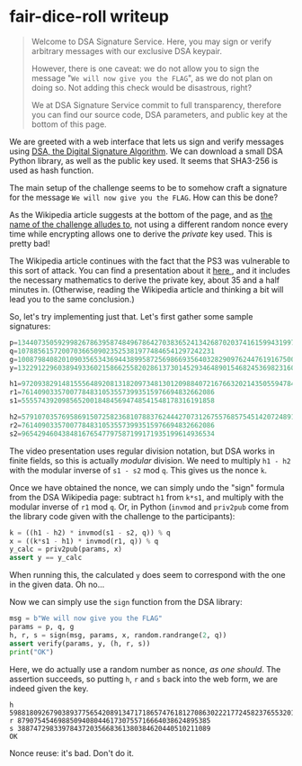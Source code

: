# fair-dice-roll writeup

> Welcome to DSA Signature Service. Here, you may sign or verify arbitrary
> messages with our exclusive DSA keypair.
>
> However, there is one caveat: we do not allow you to sign the message "`We
> will now give you the FLAG`", as we do not plan on doing so. Not adding this
> check would be disastrous, right?
>
> We at DSA Signature Service commit to full transparency, therefore you can
> find our source code, DSA parameters, and public key at the bottom of this
> page.

We are greeted with a web interface that lets us sign and verify messages using
[DSA, the Digital Signature Algorithm](https://en.wikipedia.org/wiki/Digital_Signature_Algorithm).
We can download a small DSA Python library, as well as the public key used. It
seems that SHA3-256 is used as hash function.

The main setup of the challenge seems to be to somehow craft a signature for
the message `We will now give you the FLAG`. How can this be done?

As the Wikipedia article suggests at the bottom of the page, and as [the name
of the challenge alludes to](https://xkcd.com/221/), not using a different
random nonce every time while encrypting allows one to derive the *private* key
used. This is pretty bad!

The Wikipedia article continues with the fact that the PS3 was vulnerable to
this sort of attack. You can find a presentation about it [here
](https://media.ccc.de/v/27c3-4087-en-console_hacking_2010), and it includes
the necessary mathematics to derive the private key, about 35 and a half
minutes in. (Otherwise, reading the Wikipedia article and thinking a bit will
lead you to the same conclusion.)

So, let's try implementing just that. Let's first gather some sample signatures:

```python
p=134407350592998267863958748496786427038365241342687020374161599431997859494523801942847511191758329548349485448433174266456241489004988265221676825188160529471412065981132863735169842745408968304032356780303986455329601050750060090777660801862942433989146941044589739205348552225156026252248587055720251156723
q=1078856157200703665090235253819774846541297242231
g=100879840820109035653436944389958725698669356403282909762447619167500526927050621673087466973457064689115921865277801035053445357650398318816045087030038636064751555750488404435085545767973648355909298430494287590957956431727731328598447740972510275156817205757610536503828758865197391154481691855906460535867
y=132291229603894933602158662558202861373014529346489015468245369823160927863356700939586884214607480671907911601778334767600463997752519374611878155620300750173582655159744015326613603656558219560518116837140972219814032835638643723814675626787342735181408519523452754711515638771947176659113028456633187934728

h1=97209382914815556489208131820973481301209884072167663202143505594784658307816
r1=761409033570077848310535573993515976694832662086
s1=555574392098565200184845694748541548178316191858

h2=57910703576958691507258236810788376244427073126755768575451420724891812285835
r2=761409033570077848310535573993515976694832662086
s2=965429460438481676547797587199171935199614936534
```

The video presentation uses regular division notation, but DSA works in finite
fields, so this is actually *modular* division. We need to multiply `h1 - h2`
with the modular inverse of `s1 - s2` mod `q`. This gives us the nonce `k`.

Once we have obtained the nonce, we can simply undo the "sign" formula from the
DSA Wikipedia page: subtract `h1` from `k*s1`, and multiply with the modular
inverse of `r1` mod `q`. Or, in Python (`invmod` and `priv2pub` come from the
library code given with the challenge to the participants):

```python
k = ((h1 - h2) * invmod(s1 - s2, q)) % q
x = ((k*s1 - h1) * invmod(r1, q)) % q
y_calc = priv2pub(params, x)
assert y == y_calc
```

When running this, the calculated `y` does seem to correspond with the one in
the given data. Oh no...

Now we can simply use the `sign` function from the DSA library:

```python
msg = b"We will now give you the FLAG"
params = p, q, g
h, r, s = sign(msg, params, x, random.randrange(2, q))
assert verify(params, y, (h, r, s))
print("OK")
```

Here, we do actually use a random number as nonce, *as one should*. The
assertion succeeds, so putting `h`, `r` and `s` back into the web form, we are
indeed given the key.

```
h 5988180926790389377565420891347171865747618127086302221772458237655320146566
r 879075454698850940804461730755716664038624895385
s 388747298339784372035668361380384620440510211089
OK
```

Nonce reuse: it's bad. Don't do it.
